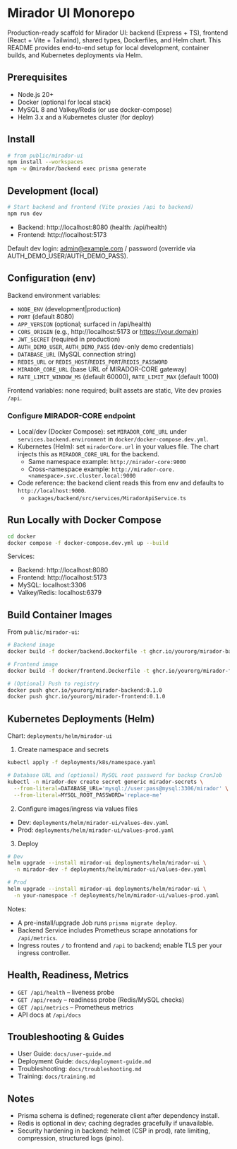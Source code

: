 # Mirador UI Monorepo

Production-ready scaffold for Mirador UI: backend (Express + TS), frontend (React + Vite + Tailwind), shared types, Dockerfiles, and Helm chart. This README provides end-to-end setup for local development, container builds, and Kubernetes deployments via Helm.

## Prerequisites
- Node.js 20+
- Docker (optional for local stack)
- MySQL 8 and Valkey/Redis (or use docker-compose)
- Helm 3.x and a Kubernetes cluster (for deploy)

## Install
```sh
# from public/mirador-ui
npm install --workspaces
npm -w @mirador/backend exec prisma generate
```

## Development (local)
```sh
# Start backend and frontend (Vite proxies /api to backend)
npm run dev
```
- Backend: http://localhost:8080 (health: /api/health)
- Frontend: http://localhost:5173

Default dev login: admin@example.com / password (override via AUTH_DEMO_USER/AUTH_DEMO_PASS).

## Configuration (env)
Backend environment variables:
- `NODE_ENV` (development|production)
- `PORT` (default 8080)
- `APP_VERSION` (optional; surfaced in /api/health)
- `CORS_ORIGIN` (e.g., http://localhost:5173 or https://your.domain)
- `JWT_SECRET` (required in production)
- `AUTH_DEMO_USER`, `AUTH_DEMO_PASS` (dev-only demo credentials)
- `DATABASE_URL` (MySQL connection string)
- `REDIS_URL` or `REDIS_HOST`/`REDIS_PORT`/`REDIS_PASSWORD`
- `MIRADOR_CORE_URL` (base URL of MIRADOR-CORE gateway)
- `RATE_LIMIT_WINDOW_MS` (default 60000), `RATE_LIMIT_MAX` (default 1000)

Frontend variables: none required; built assets are static, Vite dev proxies `/api`.

### Configure MIRADOR-CORE endpoint
- Local/dev (Docker Compose): set `MIRADOR_CORE_URL` under `services.backend.environment` in `docker/docker-compose.dev.yml`.
- Kubernetes (Helm): set `miradorCore.url` in your values file. The chart injects this as `MIRADOR_CORE_URL` for the backend.
  - Same namespace example: `http://mirador-core:9000`
  - Cross-namespace example: `http://mirador-core.<namespace>.svc.cluster.local:9000`
- Code reference: the backend client reads this from env and defaults to `http://localhost:9000`.
  - `packages/backend/src/services/MiradorApiService.ts`

## Run Locally with Docker Compose
```sh
cd docker
docker compose -f docker-compose.dev.yml up --build
```
Services:
- Backend: http://localhost:8080
- Frontend: http://localhost:5173
- MySQL: localhost:3306
- Valkey/Redis: localhost:6379

## Build Container Images
From `public/mirador-ui`:
```sh
# Backend image
docker build -f docker/backend.Dockerfile -t ghcr.io/yourorg/mirador-backend:0.1.0 .

# Frontend image
docker build -f docker/frontend.Dockerfile -t ghcr.io/yourorg/mirador-frontend:0.1.0 .

# (Optional) Push to registry
docker push ghcr.io/yourorg/mirador-backend:0.1.0
docker push ghcr.io/yourorg/mirador-frontend:0.1.0
```

## Kubernetes Deployments (Helm)
Chart: `deployments/helm/mirador-ui`

1) Create namespace and secrets
```sh
kubectl apply -f deployments/k8s/namespace.yaml

# Database URL and (optional) MySQL root password for backup CronJob
kubectl -n mirador-dev create secret generic mirador-secrets \
  --from-literal=DATABASE_URL='mysql://user:pass@mysql:3306/mirador' \
  --from-literal=MYSQL_ROOT_PASSWORD='replace-me'
```

2) Configure images/ingress via values files
- Dev: `deployments/helm/mirador-ui/values-dev.yaml`
- Prod: `deployments/helm/mirador-ui/values-prod.yaml`

3) Deploy
```sh
# Dev
helm upgrade --install mirador-ui deployments/helm/mirador-ui \
  -n mirador-dev -f deployments/helm/mirador-ui/values-dev.yaml

# Prod
helm upgrade --install mirador-ui deployments/helm/mirador-ui \
  -n your-namespace -f deployments/helm/mirador-ui/values-prod.yaml
```

Notes:
- A pre-install/upgrade Job runs `prisma migrate deploy`.
- Backend Service includes Prometheus scrape annotations for `/api/metrics`.
- Ingress routes `/` to frontend and `/api` to backend; enable TLS per your ingress controller.

## Health, Readiness, Metrics
- `GET /api/health` – liveness probe
- `GET /api/ready` – readiness probe (Redis/MySQL checks)
- `GET /api/metrics` – Prometheus metrics
- API docs at `/api/docs`

## Troubleshooting & Guides
- User Guide: `docs/user-guide.md`
- Deployment Guide: `docs/deployment-guide.md`
- Troubleshooting: `docs/troubleshooting.md`
- Training: `docs/training.md`

## Notes
- Prisma schema is defined; regenerate client after dependency install.
- Redis is optional in dev; caching degrades gracefully if unavailable.
- Security hardening in backend: helmet (CSP in prod), rate limiting, compression, structured logs (pino).
